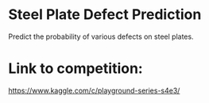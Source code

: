 # Steel Plate Defect Prediction
Predict the probability of various defects on steel plates.

 # Link to competition:
https://www.kaggle.com/c/playground-series-s4e3/